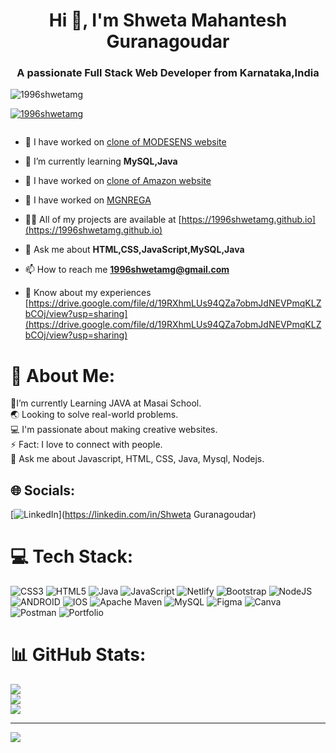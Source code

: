 <h1 align="center">Hi 👋, I'm Shweta Mahantesh Guranagoudar</h1>
<h3 align="center">A passionate Full Stack Web Developer from Karnataka,India</h3>

<p align="left"> <img src="https://komarev.com/ghpvc/?username=1996shwetamg&label=Profile%20views&color=0e75b6&style=flat" alt="1996shwetamg" /> </p>

<p align="left"> <a href="https://github.com/ryo-ma/github-profile-trophy"><img src="https://github-profile-trophy.vercel.app/?username=1996shwetamg" alt="1996shwetamg" /></a> </p>

<p align="left"> <a href="https://twitter.com/" target="blank"><img src="https://img.shields.io/twitter/follow/?logo=twitter&style=for-the-badge" alt="" /></a> </p>

- 🔭 I have worked on [clone of MODESENS website](https://clever-starburst-dc50d2.netlify.app/)

- 🌱 I’m currently learning **MySQL,Java**

- 👯 I have worked on [clone of Amazon website](https://dapper-madeleine-86b879.netlify.app/)

- 🤝 I have worked on [MGNREGA](https://drive.google.com/file/d/1dJNBGGVnkdnIlE3pAAmPuG9iicrFCv3V/view?usp=share_link)

- 👨‍💻 All of my projects are available at [https://1996shwetamg.github.io](https://1996shwetamg.github.io)

- 💬 Ask me about **HTML,CSS,JavaScript,MySQL,Java**

- 📫 How to reach me **1996shwetamg@gmail.com**

- 📄 Know about my experiences [https://drive.google.com/file/d/19RXhmLUs94QZa7obmJdNEVPmqKLZbCOj/view?usp=sharing](https://drive.google.com/file/d/19RXhmLUs94QZa7obmJdNEVPmqKLZbCOj/view?usp=sharing)

# 💫 About Me:
🌱I’m currently Learning JAVA at Masai School.<br>🌏 Looking to solve real-world problems.<br>💻 I'm passionate about making creative websites.<br>⚡ Fact: I love to connect with people.<br>💬 Ask me about Javascript, HTML, CSS, Java, Mysql, Nodejs.


## 🌐 Socials:
[![LinkedIn](https://img.shields.io/badge/LinkedIn-%230077B5.svg?logo=linkedin&logoColor=white)](https://linkedin.com/in/Shweta Guranagoudar) 

# 💻 Tech Stack:
![CSS3](https://img.shields.io/badge/css3-%231572B6.svg?style=for-the-badge&logo=css3&logoColor=white) ![HTML5](https://img.shields.io/badge/html5-%23E34F26.svg?style=for-the-badge&logo=html5&logoColor=white) ![Java](https://img.shields.io/badge/java-%23ED8B00.svg?style=for-the-badge&logo=java&logoColor=white) ![JavaScript](https://img.shields.io/badge/javascript-%23323330.svg?style=for-the-badge&logo=javascript&logoColor=%23F7DF1E) ![Netlify](https://img.shields.io/badge/netlify-%23000000.svg?style=for-the-badge&logo=netlify&logoColor=#00C7B7) ![Bootstrap](https://img.shields.io/badge/bootstrap-%23563D7C.svg?style=for-the-badge&logo=bootstrap&logoColor=white) ![NodeJS](https://img.shields.io/badge/node.js-6DA55F?style=for-the-badge&logo=node.js&logoColor=white) ![ANDROID](https://img.shields.io/badge/android-%2320232a.svg?style=for-the-badge&logo=android&logoColor=%a4c639) ![IOS](https://img.shields.io/badge/IOS-%2320232a.svg?style=for-the-badge&logo=apple&logoColor=white) ![Apache Maven](https://img.shields.io/badge/Apache%20Maven-C71A36?style=for-the-badge&logo=Apache%20Maven&logoColor=white) ![MySQL](https://img.shields.io/badge/mysql-%2300f.svg?style=for-the-badge&logo=mysql&logoColor=white) 	![Figma](https://img.shields.io/badge/figma-%23F24E1E.svg?style=for-the-badge&logo=figma&logoColor=white) ![Canva](https://img.shields.io/badge/Canva-%2300C4CC.svg?style=for-the-badge&logo=Canva&logoColor=white) ![Postman](https://img.shields.io/badge/Postman-FF6C37?style=for-the-badge&logo=postman&logoColor=white) ![Portfolio](https://img.shields.io/badge/Portfolio-%23000000.svg?style=for-the-badge&logo=firefox&logoColor=#FF7139)
# 📊 GitHub Stats:
![](https://github-readme-stats.vercel.app/api?username=1996shwetamg&theme=dark&hide_border=false&include_all_commits=false&count_private=false)<br/>
![](https://github-readme-streak-stats.herokuapp.com/?user=1996shwetamg&theme=dark&hide_border=false)<br/>
![](https://github-readme-stats.vercel.app/api/top-langs/?username=1996shwetamg&theme=dark&hide_border=false&include_all_commits=false&count_private=false&layout=compact)

---
[![](https://visitcount.itsvg.in/api?id=1996shwetamg&icon=0&color=0)](https://visitcount.itsvg.in)

<!-- Proudly created with GPRM ( https://gprm.itsvg.in ) -->
